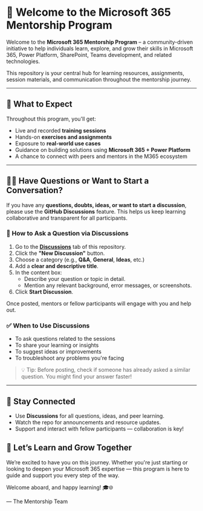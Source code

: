 # 👋 Welcome to the Microsoft 365 Mentorship Program

Welcome to the **Microsoft 365 Mentorship Program** – a community-driven initiative to help individuals learn, explore, and grow their skills in Microsoft 365, Power Platform, SharePoint, Teams development, and related technologies.

This repository is your central hub for learning resources, assignments, session materials, and communication throughout the mentorship journey.

---

## 🚀 What to Expect

Throughout this program, you'll get:
- Live and recorded **training sessions**
- Hands-on **exercises and assignments**
- Exposure to **real-world use cases**
- Guidance on building solutions using **Microsoft 365 + Power Platform**
- A chance to connect with peers and mentors in the M365 ecosystem

---

## 🙋‍♀️ Have Questions or Want to Start a Conversation?

If you have any **questions, doubts, ideas, or want to start a discussion**, please use the **GitHub Discussions** feature. This helps us keep learning collaborative and transparent for all participants.

### 📌 How to Ask a Question via Discussions

1. Go to the **[Discussions](../../discussions)** tab of this repository.
2. Click the **"New Discussion"** button.
3. Choose a category (e.g., **Q&A**, **General**, **Ideas**, etc.)
4. Add a **clear and descriptive title**.
5. In the content box:
   - Describe your question or topic in detail.
   - Mention any relevant background, error messages, or screenshots.
6. Click **Start Discussion**.

Once posted, mentors or fellow participants will engage with you and help out.

### ✅ When to Use Discussions

- To ask questions related to the sessions
- To share your learning or insights
- To suggest ideas or improvements
- To troubleshoot any problems you're facing

> 💡 Tip: Before posting, check if someone has already asked a similar question. You might find your answer faster!

---

## 💬 Stay Connected

- Use **Discussions** for all questions, ideas, and peer learning.
- Watch the repo for announcements and resource updates.
- Support and interact with fellow participants — collaboration is key!



## 🧠 Let’s Learn and Grow Together

We’re excited to have you on this journey. Whether you're just starting or looking to deepen your Microsoft 365 expertise — this program is here to guide and support you every step of the way.

Welcome aboard, and happy learning! 🎓🌐

— The Mentorship Team
